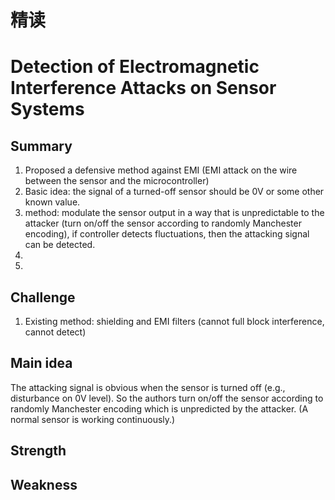 # 精读 
# Detection of Electromagnetic Interference Attacks on Sensor Systems

## Summary
1. Proposed a defensive method against EMI (EMI attack on the wire between the sensor and the microcontroller)
2. Basic idea: the signal of a turned-off sensor should be 0V or some other known value.
3. method: modulate the sensor output in a way that is unpredictable to the attacker (turn on/off the sensor according to randomly Manchester encoding), if controller detects fluctuations, then the attacking signal can be detected.
4. 
5. 
## Challenge
1. Existing method: shielding and EMI filters (cannot full block interference, cannot detect)
## Main idea
The attacking signal is obvious when the sensor is turned off (e.g., disturbance on 0V level). So the authors turn on/off the sensor according to randomly Manchester encoding which is unpredicted by the attacker. (A normal sensor is working continuously.)
## Strength

## Weakness